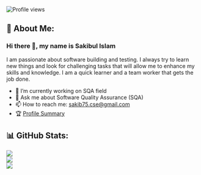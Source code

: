 ![Profile views](https://gpvc.arturio.dev/sakib-75)

## 💫 About Me:
### Hi there 👋, my name is Sakibul Islam

I am passionate about software building and testing. I always try to learn new things and look for challenging tasks that will allow me to enhance my skills and knowledge. I am a quick learner and a team worker that gets the job done.

- 🔭 I’m currently working on SQA field
- 💬 Ask me about Software Quality Assurance (SQA)
- 📫 How to reach me: sakib75.cse@gmail.com
- 🏆 [Profile Summary](https://profile-summary-for-github.com/user/sakib-75)



## 📊 GitHub Stats:
![](https://github-readme-stats.vercel.app/api?username=sakib-75&theme=dark&hide_border=true&include_all_commits=true&count_private=true)<br/>
![](https://github-readme-streak-stats.herokuapp.com/?user=sakib-75&theme=dark&hide_border=true)<br/>
![](https://github-readme-stats.vercel.app/api/top-langs/?username=sakib-75&theme=dark&hide_border=true&include_all_commits=true&count_private=true&layout=compact)






